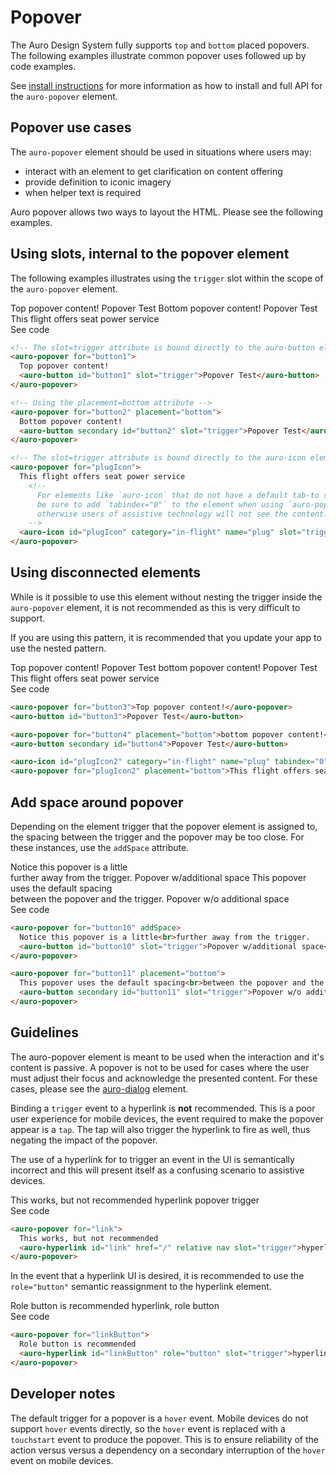 # Popover

The Auro Design System fully supports `top` and `bottom` placed popovers. The following examples illustrate common popover uses followed up by code examples.

See [install instructions](https://auro.alaskaair.com/components/auro/popover/install) for more information as how to install and full API for the `auro-popover` element.

## Popover use cases

The `auro-popover` element should be used in situations where users may:

* interact with an element to get clarification on content offering
* provide definition to iconic imagery
* when helper text is required

Auro popover allows two ways to layout the HTML. Please see the following examples.

## Using slots, internal to the popover element

The following examples illustrates using the `trigger` slot within the scope of the `auro-popover` element.

<div class="exampleWrapper" style="overflow: unset">
  <auro-popover for="button1">
    Top popover content!
    <auro-button id="button1" slot="trigger">Popover Test</auro-button>
  </auro-popover>

  <auro-popover for="button2" placement="bottom">
    Bottom popover content!
    <auro-button secondary id="button2" slot="trigger">Popover Test</auro-button>
  </auro-popover>
  &nbsp;
  <auro-popover for="plugIcon">
    This flight offers seat power service
    <!--
      For elements like `auro-icon` that do not have a default tab-to state,
      be sure to add `tabindex="0"` to the element when using `auro-popover`
      otherwise users of assistive technology will not see the content.
    -->
    <auro-icon id="plugIcon" category="in-flight" name="plug" slot="trigger" tabindex="0"></auro-icon>
  </auro-popover>
</div>

<auro-accordion lowProfile justifyRight>
  <span slot="trigger">See code</span>

```html
<!-- The slot=trigger attribute is bound directly to the auro-button element  -->
<auro-popover for="button1">
  Top popover content!
  <auro-button id="button1" slot="trigger">Popover Test</auro-button>
</auro-popover>

<!-- Using the placement=bottom attribute -->
<auro-popover for="button2" placement="bottom">
  Bottom popover content!
  <auro-button secondary id="button2" slot="trigger">Popover Test</auro-button>
</auro-popover>

<!-- The slot=trigger attribute is bound directly to the auro-icon element  -->
<auro-popover for="plugIcon">
  This flight offers seat power service
    <!--
      For elements like `auro-icon` that do not have a default tab-to state,
      be sure to add `tabindex="0"` to the element when using `auro-popover`
      otherwise users of assistive technology will not see the content.
    -->
  <auro-icon id="plugIcon" category="in-flight" name="plug" slot="trigger" tabindex="0"></auro-icon>
</auro-popover>
```

</auro-accordion>

## Using disconnected elements

While is it possible to use this element without nesting the trigger inside the `auro-popover` element, it is not recommended as this is very difficult to support.

If you are using this pattern, it is recommended that you update your app to use the nested pattern.

<div class="exampleWrapper" style="overflow: unset">
  <auro-popover for="button3">Top popover content!</auro-popover>
  <auro-button id="button3">Popover Test</auro-button>
  <auro-popover for="button4" placement="bottom">bottom popover content!</auro-popover>
  <auro-button secondary id="button4">Popover Test</auro-button>
  &nbsp;&nbsp;
  <auro-icon id="plugIcon2" category="in-flight" name="plug" tabindex="0"></auro-icon>
  <auro-popover for="plugIcon2" placement="bottom">This flight offers seat power service</auro-popover>
</div>

<auro-accordion lowProfile justifyRight>
  <span slot="trigger">See code</span>

```html
<auro-popover for="button3">Top popover content!</auro-popover>
<auro-button id="button3">Popover Test</auro-button>

<auro-popover for="button4" placement="bottom">bottom popover content!</auro-popover>
<auro-button secondary id="button4">Popover Test</auro-button>

<auro-icon id="plugIcon2" category="in-flight" name="plug" tabindex="0"></auro-icon>
<auro-popover for="plugIcon2" placement="bottom">This flight offers seat power service</auro-popover>
```

</auro-accordion>


## Add space around popover

Depending on the element trigger that the popover element is assigned to, the spacing between the trigger and the popover may be too close. For these instances, use the `addSpace` attribute.

<div class="exampleWrapper" style="overflow: unset">
  <auro-popover for="button10" addSpace>
    Notice this popover is a little<br>further away from the trigger.
    <auro-button id="button10" slot="trigger">Popover w/additional space</auro-button>
  </auro-popover>

  <auro-popover for="button11" placement="bottom">
    This popover uses the default spacing<br>between the popover and the trigger.
    <auro-button secondary id="button11" slot="trigger">Popover w/o additional space</auro-button>
  </auro-popover>
</div>

<auro-accordion lowProfile justifyRight>
  <span slot="trigger">See code</span>

```html
<auro-popover for="button10" addSpace>
  Notice this popover is a little<br>further away from the trigger.
  <auro-button id="button10" slot="trigger">Popover w/additional space</auro-button>
</auro-popover>

<auro-popover for="button11" placement="bottom">
  This popover uses the default spacing<br>between the popover and the trigger.
  <auro-button secondary id="button11" slot="trigger">Popover w/o additional space</auro-button>
</auro-popover>

```
</auro-accordion>

## Guidelines

The auro-popover element is meant to be used when the interaction and it's content is passive. A popover is not to be used for cases where the user must adjust their focus and acknowledge the presented content. For these cases, please see the [auro-dialog](https://auro.alaskaair.com/components/auro/dialog) element.

Binding a `trigger` event to a hyperlink is **not** recommended. This is a poor user experience for mobile devices, the event required to make the popover appear is a `tap`. The tap will also trigger the hyperlink to fire as well, thus negating the impact of the popover.

The use of a hyperlink for to trigger an event in the UI is semantically incorrect and this will present itself as a confusing scenario to assistive devices.

<auro-alerts error noIcon>
  <div class="exampleWrapper">
    <auro-popover for="link">
      This works, but not recommended
      <auro-hyperlink id="link" href="/" relative nav slot="trigger">hyperlink popover trigger</auro-hyperlink>
    </auro-popover>
  </div>
</auro-alerts>

<auro-accordion lowProfile justifyRight>
  <span slot="trigger">See code</span>

```html
<auro-popover for="link">
  This works, but not recommended
  <auro-hyperlink id="link" href="/" relative nav slot="trigger">hyperlink popover trigger</auro-hyperlink>
</auro-popover>
```
</auro-accordion>

In the event that a hyperlink UI is desired, it is recommended to use the `role="button"` semantic reassignment to the hyperlink element.

<auro-alerts success noIcon>
  <div class="exampleWrapper">
    <auro-popover for="linkButton">
      Role button is recommended
      <auro-hyperlink id="linkButton" role="button" slot="trigger">hyperlink, role button</auro-hyperlink>
    </auro-popover>
  </div>
</auro-alerts>

<auro-accordion lowProfile justifyRight>
  <span slot="trigger">See code</span>

```html
<auro-popover for="linkButton">
  Role button is recommended
  <auro-hyperlink id="linkButton" role="button" slot="trigger">hyperlink, role button</auro-hyperlink>
</auro-popover>
```
</auro-accordion>

## Developer notes

The default trigger for a popover is a `hover` event. Mobile devices do not support `hover` events directly, so the `hover` event is replaced with a `touchstart` event to produce the popover. This is to ensure reliability of the action versus versus a dependency on a secondary interruption of the `hover` event on mobile devices.
